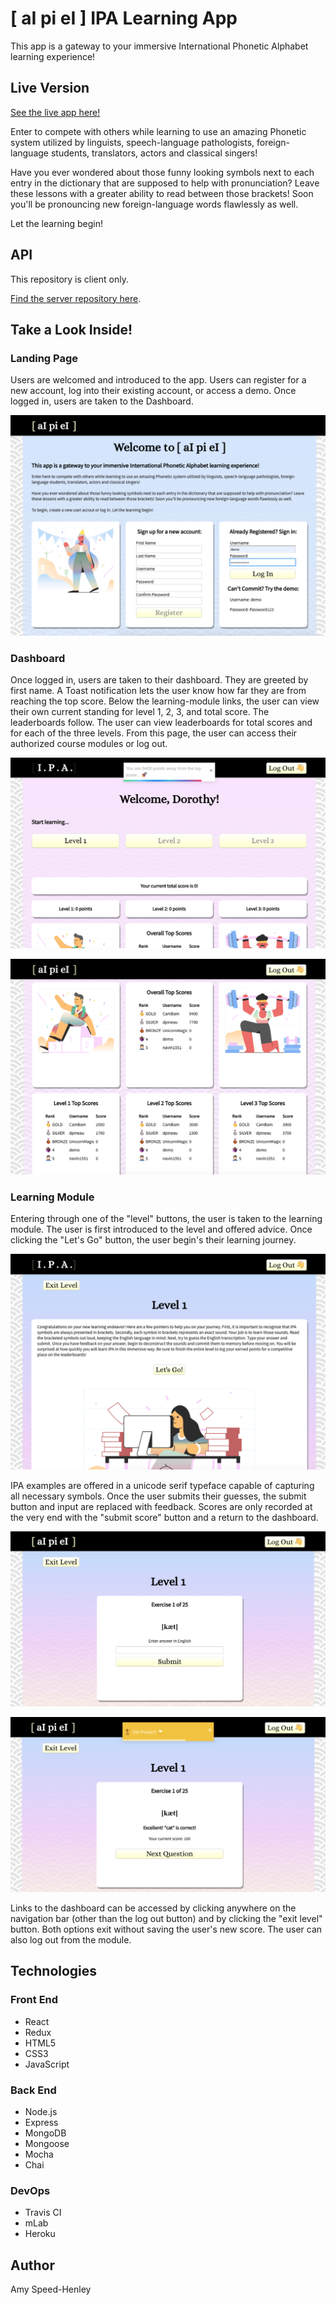 # [ aI pi eI ]  IPA Learning App
This app is a gateway to your immersive International Phonetic Alphabet learning experience!


## Live Version
[See the live app here!](https://pacific-basin-65264.herokuapp.com)

Enter to compete with others while learning to use an amazing Phonetic system utilized by linguists, speech-language pathologists, foreign-language students, translators, actors and classical singers!

Have you ever wondered about those funny looking symbols next to each entry in the dictionary that are supposed to help with pronunciation? Leave these lessons with a greater ability to read between those brackets! Soon you'll be pronouncing new foreign-language words flawlessly as well.

Let the learning begin!


## API
This repository is client only.

[Find the server repository here](https://github.com/amyspeed/IPA-Back-End).


## Take a Look Inside!

### Landing Page
Users are welcomed and introduced to the app. Users can register for a new account, log into their existing account, or access a demo. Once logged in, users are taken to the Dashboard.

![Landing](./src/images/landing.png)


### Dashboard
Once logged in, users are taken to their dashboard. They are greeted by first name. A Toast notification lets the user know how far they are from reaching the top score. Below the learning-module links, the user can view their own current standing for level 1, 2, 3, and total score. The leaderboards follow. The user can view leaderboards for total scores and for each of the three levels. From this page, the user can access their authorized course modules or log out.

![Dashboard](./src/images/dashboard1.png)

![Leaderboards](./src/images/dashboard2.png)


### Learning Module
Entering through one of the "level" buttons, the user is taken to the learning module. The user is first introduced to the level and offered advice. Once clicking the "Let's Go" button, the user begin's their learning journey.

![Module Instructions](./src/images/module-instructions.png)

IPA examples are offered in a unicode serif typeface capable of capturing all necessary symbols. Once the user submits their guesses, the submit button and input are replaced with feedback. Scores are only recorded at the very end with the "submit score" button and a return to the dashboard. 

![Module](./src/images/module1.png)

![Module Submitted](./src/images/module2.png)

Links to the dashboard can be accessed by clicking anywhere on the navigation bar (other than the log out button) and by clicking the "exit level" button. Both options exit without saving the user's new score. The user can also log out from the module.


## Technologies

### Front End
* React
* Redux
* HTML5
* CSS3
* JavaScript

### Back End
* Node.js
* Express
* MongoDB
* Mongoose
* Mocha
* Chai

### DevOps
* Travis CI
* mLab
* Heroku


## Author

Amy Speed-Henley